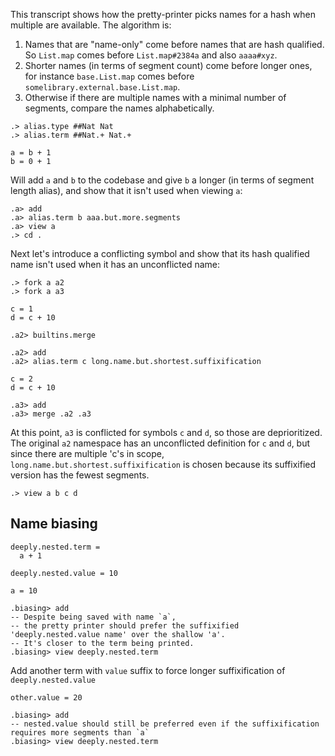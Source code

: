 This transcript shows how the pretty-printer picks names for a hash when multiple are available. The algorithm is:

1. Names that are "name-only" come before names that are hash qualified. So `List.map` comes before `List.map#2384a` and also `aaaa#xyz`.
2. Shorter names (in terms of segment count) come before longer ones, for instance `base.List.map` comes before `somelibrary.external.base.List.map`.
3. Otherwise if there are multiple names with a minimal number of segments, compare the names alphabetically.

```ucm:hide
.> alias.type ##Nat Nat
.> alias.term ##Nat.+ Nat.+
```

```unison:hide
a = b + 1
b = 0 + 1
```

Will add `a` and `b` to the codebase and give `b` a longer (in terms of segment length alias), and show that it isn't used when viewing `a`:

```ucm
.a> add
.a> alias.term b aaa.but.more.segments
.a> view a
.> cd .
```

Next let's introduce a conflicting symbol and show that its hash qualified name isn't used when it has an unconflicted name:

```
.> fork a a2
.> fork a a3
```

```unison:hide
c = 1
d = c + 10
```

```ucm:hide
.a2> builtins.merge
```
```ucm
.a2> add
.a2> alias.term c long.name.but.shortest.suffixification
```

```unison:hide
c = 2
d = c + 10
```

```ucm
.a3> add
.a3> merge .a2 .a3
```

At this point, `a3` is conflicted for symbols `c` and `d`, so those are deprioritized. 
The original `a2` namespace has an unconflicted definition for `c` and `d`, but since there are multiple 'c's in scope, 
`long.name.but.shortest.suffixification` is chosen because its suffixified version has the fewest segments.

```ucm
.> view a b c d
```

## Name biasing

```unison
deeply.nested.term = 
  a + 1

deeply.nested.value = 10

a = 10
```

```ucm
.biasing> add
-- Despite being saved with name `a`, 
-- the pretty printer should prefer the suffixified 'deeply.nested.value name' over the shallow 'a'.
-- It's closer to the term being printed.
.biasing> view deeply.nested.term
```

Add another term with `value` suffix to force longer suffixification of `deeply.nested.value`

```unison
other.value = 20
```

```ucm
.biasing> add
-- nested.value should still be preferred even if the suffixification requires more segments than `a`
.biasing> view deeply.nested.term
```

